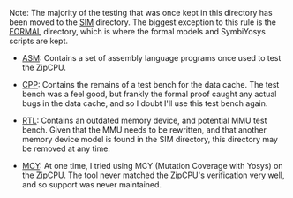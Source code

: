 Note: The majority of the testing that was once kept in this directory has
been moved to the [SIM](../sim/) directory.  The biggest exception to this
rule is the [FORMAL](formal/) directory, which is where the formal models
and SymbiYosys scripts are kept.

- [ASM](asm/): Contains a set of assembly language programs once used to test
  the ZipCPU.

- [CPP](cpp/): Contains the remains of a test bench for the data cache.  The
  test bench was a feel good, but frankly the formal proof caught any actual
  bugs in the data cache, and so I doubt I'll use this test bench again.

- [RTL](rtl/): Contains an outdated memory device, and potential MMU test bench.
  Given that the MMU needs to be rewritten, and that another memory device
  model is found in the SIM directory, this directory may be removed at any
  time.

- [MCY](mcy/): At one time, I tried using MCY (Mutation Coverage with Yosys)
  on the ZipCPU.  The tool never matched the ZipCPU's verification very well,
  and so support was never maintained.

